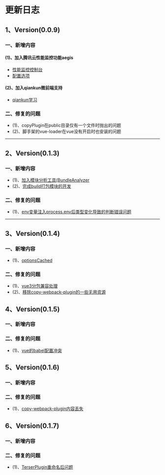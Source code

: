 # 更新日志

## 1、Version(0.0.9)

### 一、新增内容

#### (1)、加入腾讯云性能监控功能aegis
* [性能监控控制台](https://console.cloud.tencent.com/rum)
* [配置选项](https://cloud.tencent.com/document/product/1464/58560)

#### (2)、加入qiankun微前端支持
* [qiankun学习](https://qiankun.umijs.org/zh/guide/tutorial#%E4%B8%BB%E5%BA%94%E7%94%A8)


### 二、修复的问题
* (1)、copyPlugin在public目录仅有一个文件时抛出的问题
* (2)、脚手架的vue-loader在vue没有开启时也安装的问题

<hr>

## 2、Version(0.1.3)

### 一、新增内容
* (1)、[加入模块分析工具(BundleAnalyzer](https://dobettest.atlassian.net/jira/software/c/projects/WREN/boards/5?selectedIssue=WREN-22)
* (2)、[完成build打包模块的开发](https://dobettest.atlassian.net/jira/software/c/projects/WREN/boards/5?modal=detail&selectedIssue=WREN-7)
### 二、修复的问题
* (1)、[env变量注入process.env后类型变化导致的判断错误问题](https://dobettest.atlassian.net/jira/software/c/projects/WREN/boards/5?selectedIssue=WREN-21)

<hr>

## 3、Version(0.1.4)

### 一、新增内容
* (1)、[optionsCached](https://dobettest.atlassian.net/jira/software/c/projects/WREN/boards/5?selectedIssue=WREN-25)
### 二、修复的问题
* (1)、[vue3分包兼容处理](https://dobettest.atlassian.net/jira/software/c/projects/WREN/boards/5?selectedIssue=WREN-23)
* (2)、[移除copy-webpack-plugin的一些无用资源](https://dobettest.atlassian.net/jira/software/c/projects/WREN/boards/5?modal=detail&selectedIssue=WREN-24)

## 4、Version(0.1.5)

### 一、新增内容
### 二、修复的问题
* (1)、[vue的babel配置冲突](https://dobettest.atlassian.net/jira/software/c/projects/WREN/boards/5?selectedIssue=WREN-26)

## 5、Version(0.1.6)

### 一、新增内容
### 二、修复的问题
* (1)、[copy-webpack-plugin内容丢失](https://dobettest.atlassian.net/jira/software/c/projects/WREN/boards/5?selectedIssue=WREN-27)

## 6、Version(0.1.7)

### 一、新增内容
### 二、修复的问题
* (1)、[TerserPlugin重命名后问题](https://dobettest.atlassian.net/browse/WREN-30)